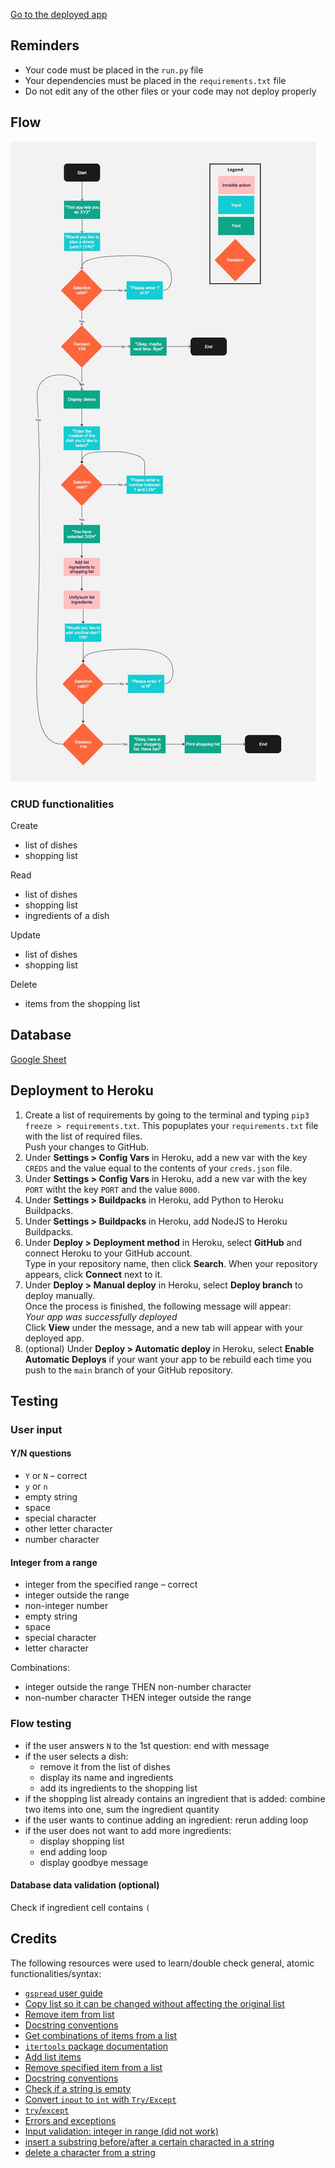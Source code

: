

[Go to the deployed app](https://dinner-party-planner-ee795b43bd35.herokuapp.com/)


## Reminders

- Your code must be placed in the `run.py` file
- Your dependencies must be placed in the `requirements.txt` file
- Do not edit any of the other files or your code may not deploy properly

## Flow

![Program flowchart](readme-pics/dinner-party-flow.jpg)

### CRUD functionalities

Create

- list of dishes
- shopping list

Read
- list of dishes
- shopping list
- ingredients of a dish

Update
- list of dishes
- shopping list

Delete
- items from the shopping list

## Database

[Google Sheet](https://docs.google.com/spreadsheets/d/1LgNPD9jQ0_7QM3arULAzwTUS3EMnfB1aXBNsTJC_POQ/edit?usp=sharing)

## Deployment to Heroku

1. Create a list of requirements by going to the terminal and typing `pip3 freeze > requirements.txt`. This popuplates your `requirements.txt` file with the list of required files.<br> 
Push your changes to GitHub.
2. Under **Settings > Config Vars** in Heroku, add  a new var  with the key `CREDS` and the value equal to the contents of your `creds.json` file.
3. Under **Settings > Config Vars** in Heroku, add  a new var  with the key  `PORT` witht the key `PORT` and the value `8000`.
4. Under **Settings > Buildpacks** in Heroku, add Python to Heroku Buildpacks.
5. Under **Settings > Buildpacks** in Heroku, add NodeJS to Heroku Buildpacks.
6. Under **Deploy > Deployment method** in Heroku, select **GitHub** and connect Heroku to your GitHub account.<br>
Type in your repository name, then click **Search**. When your repository appears, click **Connect** next to it.
7. Under **Deploy > Manual deploy** in Heroku, select **Deploy branch** to deploy manually.<br>
Once the process is finished, the following message will appear:<br>
_Your app was successfully deployed_<br>
Click **View** under the message, and a new tab will appear with your deployed app.
8. (optional) Under **Deploy > Automatic deploy** in Heroku, select **Enable Automatic Deploys** if your want your app to be rebuild each time you push to the `main` branch of your GitHub repository.


## Testing

### User input

#### Y/N questions

- `Y` or `N` – correct
- `y` or `n`
- empty string
- space
- special character
- other letter character
- number character

#### Integer from a range

- integer from the specified range – correct
- integer outside the range
- non-integer number
- empty string
- space
- special character
- letter character

Combinations:

- integer outside the range THEN non-number character
- non-number character THEN integer outside the range

### Flow testing

- if the user answers `N` to the 1st question: end with message
- if the user selects a dish:
	- remove it from the list of dishes
	- display its name and ingredients
	- add its ingredients to the shopping list
- if the shopping list already contains an ingredient that is added: combine two items into one, sum the ingredient quantity
- if the user wants to continue adding an ingredient: rerun adding loop
- if the user does not want to  add more ingredients: 
	- display shopping list
	- end adding loop
	- display goodbye message

#### Database data validation (optional)

Check if ingredient cell contains `(`


## Credits

The following resources were used to learn/double check general, atomic functionalities/syntax:

- [`gspread` user guide](https://docs.gspread.org/en/v6.0.0/user-guide.html)
- [Copy list so it can be changed without affecting the original list](https://stackoverflow.com/a/25004389)
- [Remove item from list](https://www.w3schools.com/python/python_lists_remove.asp)
- [Docstring conventions](https://peps.python.org/pep-0257/)
- [Get combinations of items from a list](https://stackoverflow.com/a/16603347)
- [`itertools` package documentation](https://docs.python.org/3/library/itertools.html#itertools.combinations)
- [Add list items](https://www.w3schools.com/python/python_lists_add.asp)
- [Remove specified item from a list](https://www.w3schools.com/python/python_lists_remove.asp)
- [Docstring conventions](https://peps.python.org/pep-0257/)
- [Check if a string is empty](https://stackoverflow.com/a/9573259)
- [Convert `input` to `int` with `Try/Except`](https://www.tutorialsteacher.com/articles/convert-input-to-number-in-python)
- [`try`/`except`](https://www.w3schools.com/python/python_try_except.asp)
- [Errors and exceptions](https://docs.python.org/3/tutorial/errors.html)
- [Input validation: integer in range (did not work)](https://stackoverflow.com/questions/11594605/python-excepting-input-only-if-in-range)
- [insert a substring before/after a certain characted in a string](https://stackoverflow.com/a/30232424/24248624)
- [delete a character from a string](https://builtin.com/software-engineering-perspectives/python-remove-character-from-string)
